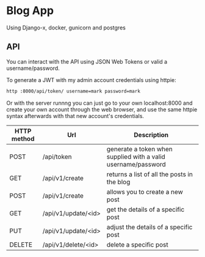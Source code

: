 # Blog App

Using Django-x, docker, gunicorn and postgres

## API

You can interact with the API using JSON Web Tokens or valid a username/password.

To generate a JWT with my admin account credentials using httpie:

```bash
http :8000/api/token/ username=mark password=mark
```

Or with the server runnng you can just go to your own localhost:8000 and create your own account through the web browser, and use the same httpie syntax afterwards with that new account's credentials.

HTTP method | Url | Description
----------- | --- | -----------
POST | /api/token | generate a token when supplied with a valid  username/password
GET | /api/v1/create | returns a list of all the posts in the blog
POST | /api/v1/create | allows you to create a new post
GET | /api/v1/update/\<id\> | get the details of a specific post
PUT | /api/v1/update/\<id\> | adjust the details of a specific post
DELETE | /api/v1/delete/\<id\> | delete a specific post
